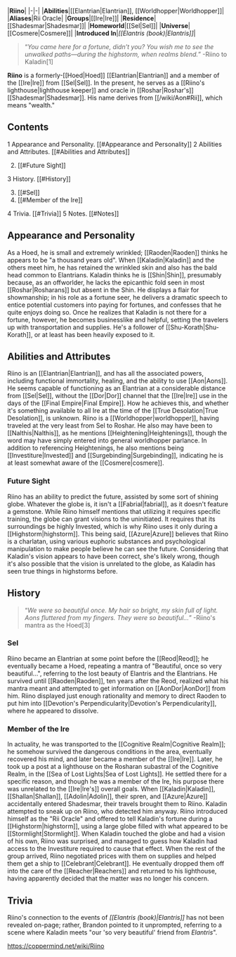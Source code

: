 |**Riino**|
|-|-|
|**Abilities**|[[Elantrian\|Elantrian]], [[Worldhopper\|Worldhopper]]|
|**Aliases**|Rii Oracle|
|**Groups**|[[Ire\|Ire]]|
|**Residence**|[[Shadesmar\|Shadesmar]]|
|**Homeworld**|[[Sel\|Sel]]|
|**Universe**|[[Cosmere\|Cosmere]]|
|**Introduced In**|*[[Elantris (book)\|Elantris]]*|

>“*You came here for a fortune, didn’t you? You wish me to see the unwalked paths—during the highstorm, when realms blend.*”
\-Riino to Kaladin[1]


**Riino** is a formerly-[[Hoed\|Hoed]] [[Elantrian\|Elantrian]] and a member of the [[Ire\|Ire]] from [[Sel\|Sel]]. In the present, he serves as a [[Riino's lighthouse\|lighthouse keeper]] and oracle in [[Roshar\|Roshar's]] [[Shadesmar\|Shadesmar]].
His name derives from [[/wiki/Aon#Rii]], which means "wealth."

## Contents

1 Appearance and Personality. [[#Appearance and Personality]] 
2 Abilities and Attributes. [[#Abilities and Attributes]] 

2. [[#Future Sight]] 


3 History. [[#History]] 

3. [[#Sel]] 
3. [[#Member of the Ire]] 


4 Trivia. [[#Trivia]] 
5 Notes. [[#Notes]] 


## Appearance and Personality
As a Hoed, he is small and extremely wrinkled; [[Raoden\|Raoden]] thinks he appears to be "a thousand years old". When [[Kaladin\|Kaladin]] and the others meet him, he has retained the wrinkled skin and also has the bald head common to Elantrians. Kaladin thinks he is [[Shin\|Shin]], presumably because, as an offworlder, he lacks the epicanthic fold seen in most [[Roshar\|Rosharans]] but absent in the Shin.
He displays a flair for showmanship; in his role as a fortune seer, he delivers a dramatic speech to entice potential customers into paying for fortunes, and confesses that he quite enjoys doing so. Once he realizes that Kaladin is not there for a fortune, however, he becomes businesslike and helpful, setting the travelers up with transportation and supplies. He's a follower of [[Shu-Korath\|Shu-Korath]], or at least has been heavily exposed to it.

## Abilities and Attributes
Riino is an [[Elantrian\|Elantrian]], and has all the associated powers, including functional immortality, healing, and the ability to use [[Aon\|Aons]]. He seems capable of functioning as an Elantrian at a considerable distance from [[Sel\|Sel]], without the [[Dor\|Dor]] channel that the [[Ire\|Ire]] use in the days of the [[Final Empire\|Final Empire]]. How he achieves this, and whether it's something available to all Ire at the time of the [[True Desolation\|True Desolation]], is unknown.
Riino is a [[Worldhopper\|worldhopper]], having traveled at the very least from Sel to Roshar. He also may have been to [[Nalthis\|Nalthis]], as he mentions [[Heightening\|Heightenings]], though the word may have simply entered into general worldhopper parlance. In addition to referencing Heightenings, he also mentions being [[Investiture\|Invested]] and [[Surgebinding\|Surgebinding]], indicating he is at least somewhat aware of the [[Cosmere\|cosmere]].

### Future Sight
Riino has an ability to predict the future, assisted by some sort of shining globe. Whatever the globe is, it isn't a [[Fabrial\|fabrial]], as it doesn't feature a gemstone. While Riino himself mentions that utilizing it requires specific training, the globe can grant visions to the uninitiated. It requires that its surroundings be highly Invested, which is why Riino uses it only during a [[Highstorm\|highstorm]].
This being said, [[Azure\|Azure]] believes that Riino is a charlatan, using various euphoric substances and psychological manipulation to make people believe he can see the future. Considering that Kaladin's vision appears to have been correct, she's likely wrong, though it's also possible that the vision is unrelated to the globe, as Kaladin has seen true things in highstorms before.

## History
>“*We were so beautiful once. My hair so bright, my skin full of light. Aons fluttered from my fingers. They were so beautiful…*”
\-Riino's mantra as the Hoed[3]


### Sel
Riino became an Elantrian at some point before the [[Reod\|Reod]]; he eventually became a Hoed, repeating a mantra of "Beautiful, once so very beautiful...", referring to the lost beauty of Elantris and the Elantrians. He survived until [[Raoden\|Raoden]], ten years after the Reod, realized what his mantra meant and attempted to get information on [[AonDor\|AonDor]] from him. Riino displayed just enough rationality and memory to direct Raoden to put him into [[Devotion's Perpendicularity\|Devotion's Perpendicularity]], where he appeared to dissolve.

### Member of the Ire
In actuality, he was transported to the [[Cognitive Realm\|Cognitive Realm]]; he somehow survived the dangerous conditions in the area, eventually recovered his mind, and later became a member of the [[Ire\|Ire]]. Later, he took up a post at a lighthouse on the Rosharan subastral of the Cognitive Realm, in the [[Sea of Lost Lights\|Sea of Lost Lights]]. He settled there for a specific reason, and though he was a member of the Ire, his purpose there was unrelated to the [[Ire\|Ire's]] overall goals.
When [[Kaladin\|Kaladin]], [[Shallan\|Shallan]], [[Adolin\|Adolin]], their spren, and [[Azure\|Azure]] accidentally entered Shadesmar, their travels brought them to Riino. Kaladin attempted to sneak up on Riino, who detected him anyway. Riino introduced himself as the "Rii Oracle" and offered to tell Kaladin's fortune during a [[Highstorm\|highstorm]], using a large globe filled with what appeared to be [[Stormlight\|Stormlight]]. When Kaladin touched the globe and had a vision of his own, Riino was surprised, and managed to guess how Kaladin had access to the Investiture required to cause that effect.
When the rest of the group arrived, Riino negotiated prices with them on supplies and helped them get a ship to [[Celebrant\|Celebrant]]. He eventually dropped them off into the care of the [[Reacher\|Reachers]] and returned to his lighthouse, having apparently decided that the matter was no longer his concern.

## Trivia
Riino's connection to the events of *[[Elantris (book)\|Elantris]]* has not been revealed on-page; rather, Brandon pointed to it unprompted, referring to a scene where Kaladin meets "our 'so very beautiful' friend from *Elantris*".


https://coppermind.net/wiki/Riino